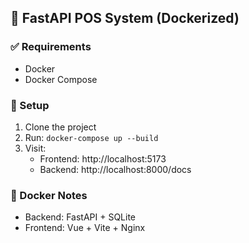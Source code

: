 ## 🚀 FastAPI POS System (Dockerized)

### ✅ Requirements

- Docker
- Docker Compose

### 🔧 Setup

1. Clone the project
2. Run: `docker-compose up --build`
3. Visit:
   - Frontend: http://localhost:5173
   - Backend: http://localhost:8000/docs

### 🐳 Docker Notes

- Backend: FastAPI + SQLite
- Frontend: Vue + Vite + Nginx
